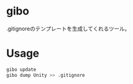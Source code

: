# gibo
.gitignoreのテンプレートを生成してくれるツール。  

# Usage
```bash
gibo update
gibo dump Unity >> .gitignore
```